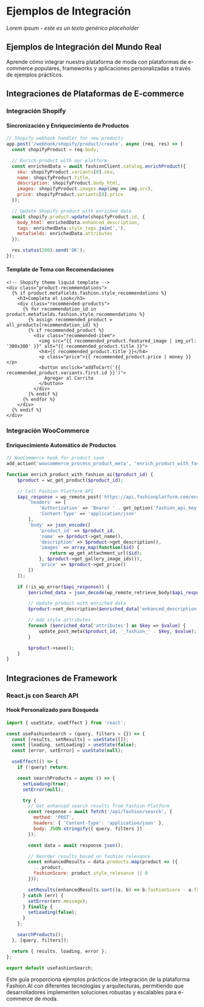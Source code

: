 # Ejemplos de Integración

*Lorem ipsum - este es un texto genérico placeholder*

## Ejemplos de Integración del Mundo Real

Aprende cómo integrar nuestra plataforma de moda con plataformas de e-commerce populares, frameworks y aplicaciones personalizadas a través de ejemplos prácticos.

## Integraciones de Plataformas de E-commerce

### Integración Shopify

#### Sincronización y Enriquecimiento de Productos
```javascript
// Shopify webhook handler for new products
app.post('/webhook/shopify/product/create', async (req, res) => {
  const shopifyProduct = req.body;

  // Enrich product with our platform
  const enrichedData = await fashionClient.catalog.enrichProduct({
    sku: shopifyProduct.variants[0].sku,
    name: shopifyProduct.title,
    description: shopifyProduct.body_html,
    images: shopifyProduct.images.map(img => img.src),
    price: shopifyProduct.variants[0].price
  });

  // Update Shopify product with enriched data
  await shopify.product.update(shopifyProduct.id, {
    body_html: enrichedData.enhanced_description,
    tags: enrichedData.style_tags.join(','),
    metafields: enrichedData.attributes
  });

  res.status(200).send('OK');
});
```

#### Template de Tema con Recomendaciones
```liquid
<!-- Shopify theme liquid template -->
<div class="product-recommendations">
  {% if product.metafields.fashion.style_recommendations %}
    <h3>Completa el Look</h3>
    <div class="recommended-products">
      {% for recommendation_id in product.metafields.fashion.style_recommendations %}
        {% assign recommended_product = all_products[recommendation_id] %}
        {% if recommended_product %}
          <div class="recommended-item">
            <img src="{{ recommended_product.featured_image | img_url: '300x300' }}" alt="{{ recommended_product.title }}">
            <h4>{{ recommended_product.title }}</h4>
            <p class="price">{{ recommended_product.price | money }}</p>
            <button onclick="addToCart('{{ recommended_product.variants.first.id }}')">
              Agregar al Carrito
            </button>
          </div>
        {% endif %}
      {% endfor %}
    </div>
  {% endif %}
</div>
```

### Integración WooCommerce

#### Enriquecimiento Automático de Productos
```php
// WooCommerce hook for product save
add_action('woocommerce_process_product_meta', 'enrich_product_with_fashion_ai');

function enrich_product_with_fashion_ai($product_id) {
    $product = wc_get_product($product_id);

    // Call Fashion Platform API
    $api_response = wp_remote_post('https://api.fashionplatform.com/enrich', [
        'headers' => [
            'Authorization' => 'Bearer ' . get_option('fashion_api_key'),
            'Content-Type' => 'application/json'
        ],
        'body' => json_encode([
            'product_id' => $product_id,
            'name' => $product->get_name(),
            'description' => $product->get_description(),
            'images' => array_map(function($id) {
                return wp_get_attachment_url($id);
            }, $product->get_gallery_image_ids()),
            'price' => $product->get_price()
        ])
    ]);

    if (!is_wp_error($api_response)) {
        $enriched_data = json_decode(wp_remote_retrieve_body($api_response), true);

        // Update product with enriched data
        $product->set_description($enriched_data['enhanced_description']);

        // Add style attributes
        foreach ($enriched_data['attributes'] as $key => $value) {
            update_post_meta($product_id, '_fashion_' . $key, $value);
        }

        $product->save();
    }
}
```

## Integraciones de Framework

### React.js con Search API

#### Hook Personalizado para Búsqueda
```javascript
import { useState, useEffect } from 'react';

const useFashionSearch = (query, filters = {}) => {
  const [results, setResults] = useState([]);
  const [loading, setLoading] = useState(false);
  const [error, setError] = useState(null);

  useEffect(() => {
    if (!query) return;

    const searchProducts = async () => {
      setLoading(true);
      setError(null);

      try {
        // Get enhanced search results from Fashion Platform
        const response = await fetch('/api/fashion/search', {
          method: 'POST',
          headers: { 'Content-Type': 'application/json' },
          body: JSON.stringify({ query, filters })
        });

        const data = await response.json();

        // Reorder results based on fashion relevance
        const enhancedResults = data.products.map(product => ({
          ...product,
          fashionScore: product.style_relevance || 0
        }));

        setResults(enhancedResults.sort((a, b) => b.fashionScore - a.fashionScore));
      } catch (err) {
        setError(err.message);
      } finally {
        setLoading(false);
      }
    };

    searchProducts();
  }, [query, filters]);

  return { results, loading, error };
};

export default useFashionSearch;
```

Este guía proporciona ejemplos prácticos de integración de la plataforma Fashion.AI con diferentes tecnologías y arquitecturas, permitiendo que desarrolladores implementen soluciones robustas y escalables para e-commerce de moda.